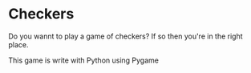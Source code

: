 # Checkers
Do you wannt to play a game of checkers?
If so then you're in the right place.

This game is write with Python using Pygame